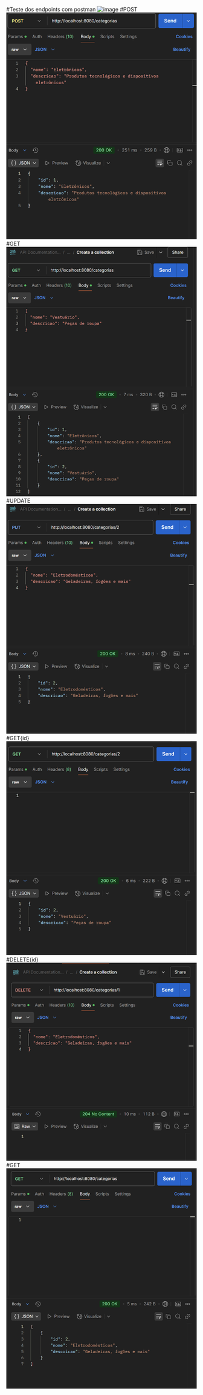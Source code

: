 #Teste dos endpoints com postman
![image](https://github.com/user-attachments/assets/cc2a20d9-17aa-4681-80bb-a28bd441bec9)
#POST
![image](post.png)
#GET
![image](get.png)
#UPDATE
![image](put-id.png)
#GET{id}
![image](get-id.png)
#DELETE{id}
![image](delete-id.png)
#GET 
![image](get-post-update.png)
